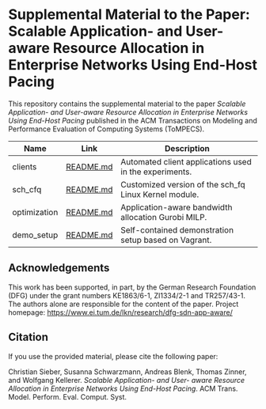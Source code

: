 # Supplemental Material to the Paper: Scalable Application- and User-aware Resource Allocation in Enterprise Networks Using End-Host Pacing

This repository contains the supplemental material to the paper *Scalable Application- and User-aware Resource Allocation in Enterprise Networks Using End-Host Pacing* published in the ACM Transactions on Modeling and Performance Evaluation of Computing Systems (ToMPECS).

| Name         | Link                                | Description                                            |
|--------------|-------------------------------------|--------------------------------------------------------|
| clients      | [README.md](clients/README.md)      | Automated client applications used in the experiments. |
| sch\_cfq     | [README.md](sch_cfq/README.md)      | Customized version of the sch\_fq Linux Kernel module. |
| optimization | [README.md](optimization/README.md) | Application-aware bandwidth allocation Gurobi MILP.    |
| demo\_setup  | [README.md](demo_setup/README.md)   | Self-contained demonstration setup based on Vagrant.   |

## Acknowledgements

This work has been supported, in part, by the German Research Foundation (DFG) under the grant numbers KE1863/6-1,
ZI1334/2-1 and TR257/43-1. The authors alone are responsible for the content of the paper. Project homepage: https://www.ei.tum.de/lkn/research/dfg-sdn-app-aware/

## Citation

If you use the provided material, please cite the following paper:

Christian Sieber, Susanna Schwarzmann, Andreas Blenk, Thomas Zinner, and Wolfgang Kellerer. *Scalable Application- and User-
aware Resource Allocation in Enterprise Networks Using End-Host Pacing*. ACM Trans. Model. Perform. Eval. Comput. Syst.
